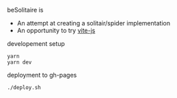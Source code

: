 
beSolitaire is

- An attempt at creating a solitair/spider implementation
- An opportunity to try [vite-js](https://vitejs.dev/)


developement setup

```
yarn 
yarn dev
```

deployment to gh-pages

```
./deploy.sh
```

